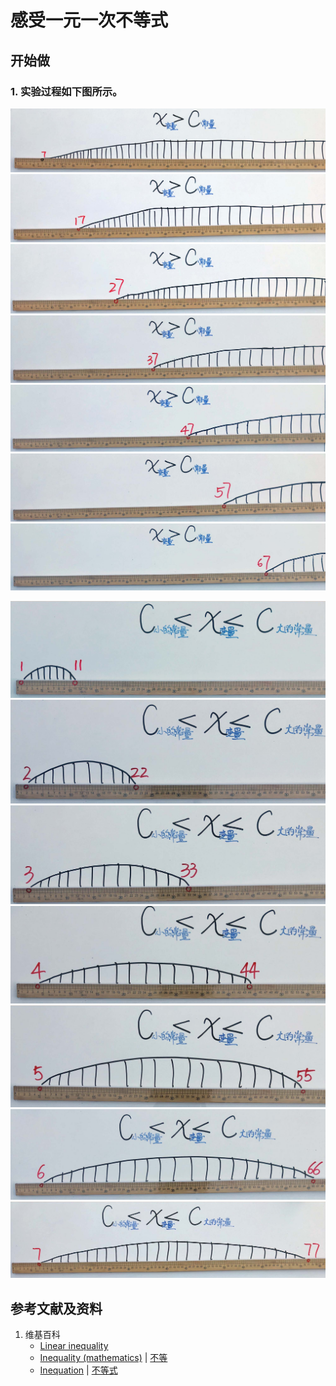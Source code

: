 # 感受一元一次不等式

## 开始做

### 1. 实验过程如下图所示。

![](/images/数轴(一维坐标系)/等式和不等式的基本性质和移项变号法则/感受一元一次不等式/1a1.jpg)
![](/images/数轴(一维坐标系)/等式和不等式的基本性质和移项变号法则/感受一元一次不等式/1a2.jpg)
![](/images/数轴(一维坐标系)/等式和不等式的基本性质和移项变号法则/感受一元一次不等式/1a3.jpg)
![](/images/数轴(一维坐标系)/等式和不等式的基本性质和移项变号法则/感受一元一次不等式/1a4.jpg)
![](/images/数轴(一维坐标系)/等式和不等式的基本性质和移项变号法则/感受一元一次不等式/1a5.jpg)
![](/images/数轴(一维坐标系)/等式和不等式的基本性质和移项变号法则/感受一元一次不等式/1a6.jpg)
![](/images/数轴(一维坐标系)/等式和不等式的基本性质和移项变号法则/感受一元一次不等式/1a7.jpg)

![](/images/数轴(一维坐标系)/等式和不等式的基本性质和移项变号法则/感受一元一次不等式/2a1.jpg)
![](/images/数轴(一维坐标系)/等式和不等式的基本性质和移项变号法则/感受一元一次不等式/2a2.jpg)
![](/images/数轴(一维坐标系)/等式和不等式的基本性质和移项变号法则/感受一元一次不等式/2a3.jpg)
![](/images/数轴(一维坐标系)/等式和不等式的基本性质和移项变号法则/感受一元一次不等式/2a4.jpg)
![](/images/数轴(一维坐标系)/等式和不等式的基本性质和移项变号法则/感受一元一次不等式/2a5.jpg)
![](/images/数轴(一维坐标系)/等式和不等式的基本性质和移项变号法则/感受一元一次不等式/2a6.jpg)
![](/images/数轴(一维坐标系)/等式和不等式的基本性质和移项变号法则/感受一元一次不等式/2a7.jpg)

## 参考文献及资料

1. 维基百科
	- [Linear inequality](https://en.wikipedia.org/wiki/Linear_inequality)
	- [Inequality (mathematics)](https://en.wikipedia.org/wiki/Inequality_(mathematics)) | [不等](https://zh.wikipedia.org/wiki/%E4%B8%8D%E7%AD%89)
	- [Inequation](https://en.wikipedia.org/wiki/Inequation) | [不等式](https://zh.wikipedia.org/wiki/不等式)
	
